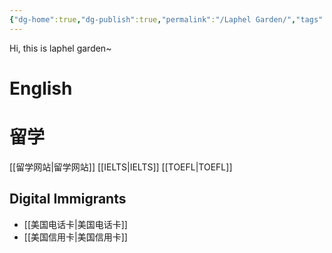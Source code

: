 ```yaml
---
{"dg-home":true,"dg-publish":true,"permalink":"/Laphel Garden/","tags":["gardenEntry"],"dgPassFrontmatter":true,"created":"2023-04-22T11:14:19.123+08:00","updated":"2023-04-22T15:56:13.805+08:00"}
---
```



Hi, this is laphel garden~



# English



# 留学

[[留学网站\|留学网站]]
[[IELTS\|IELTS]]
[[TOEFL\|TOEFL]]

## Digital Immigrants

- [[美国电话卡\|美国电话卡]]
- [[美国信用卡\|美国信用卡]]